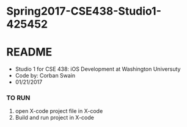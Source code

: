 # Spring2017-CSE438-Studio1-425452

# README #

* Studio 1 for CSE 438: iOS Development at Washington Universuty
* Code by: Corban Swain
* 01/21/2017

### TO RUN ###

1. open X-code project file in X-code 
1. Build and run project in X-code
